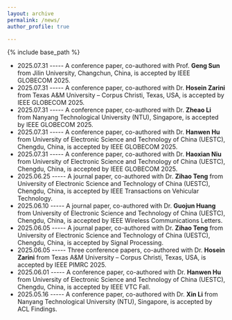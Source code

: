 ```yaml
---
layout: archive
permalink: /news/
author_profile: true

---
```


{% include base_path %}
* 2025.07.31 ----- A conference paper, co-authored with Prof. **Geng Sun** from Jilin University, Changchun, China, is accepted by IEEE GLOBECOM 2025.
* 2025.07.31 ----- A conference paper, co-authored with Dr. **Hosein Zarini** from Texas A&M University – Corpus Christi, Texas, USA, is accepted by IEEE GLOBECOM 2025.
* 2025.07.31 ----- A conference paper, co-authored with Dr. **Zheao Li** from Nanyang Technological University (NTU), Singapore, is accepted by IEEE GLOBECOM 2025.
* 2025.07.31 ----- A conference paper, co-authored with Dr. **Hanwen Hu** from University of Electronic Science and Technology of China (UESTC), Chengdu, China, is accepted by IEEE GLOBECOM 2025.
* 2025.07.31 ----- A conference paper, co-authored with Dr. **Haoxian Niu** from University of Electronic Science and Technology of China (UESTC), Chengdu, China, is accepted by IEEE GLOBECOM 2025.
* 2025.06.25 ----- A journal paper, co-authored with Dr. **Zihao Teng** from University of Electronic Science and Technology of China (UESTC), Chengdu, China, is accepted by IEEE Transactions on Vehicular Technology.
* 2025.06.10 ----- A journal paper, co-authored with Dr. **Guojun Huang** from University of Electronic Science and Technology of China (UESTC), Chengdu, China, is accepted by IEEE Wireless Communications Letters.
* 2025.06.05 ----- A journal paper, co-authored with Dr. **Zihao Teng** from University of Electronic Science and Technology of China (UESTC), Chengdu, China, is accepted by Signal Processing.
* 2025.06.05 ----- Three conference papers, co-authored with Dr. **Hosein Zarini** from Texas A&M University – Corpus Christi, Texas, USA, is accepted by IEEE PIMRC 2025.
* 2025.06.01 ----- A conference paper, co-authored with Dr. **Hanwen Hu** from University of Electronic Science and Technology of China (UESTC), Chengdu, China, is accepted by IEEE VTC Fall.
* 2025.05.16 ----- A conference paper, co-authored with Dr. **Xin Li** from Nanyang Technological University (NTU), Singapore, is accepted by ACL Findings.
